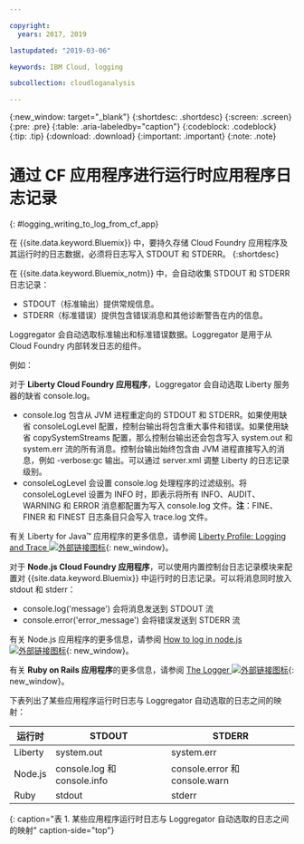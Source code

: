 ```yaml
---

copyright:
  years: 2017, 2019

lastupdated: "2019-03-06"

keywords: IBM Cloud, logging

subcollection: cloudloganalysis

---
```


{:new_window: target="_blank"}
{:shortdesc: .shortdesc}
{:screen: .screen}
{:pre: .pre}
{:table: .aria-labeledby="caption"}
{:codeblock: .codeblock}
{:tip: .tip}
{:download: .download}
{:important: .important}
{:note: .note}

# 通过 CF 应用程序进行运行时应用程序日志记录
{: #logging_writing_to_log_from_cf_app}

在 {{site.data.keyword.Bluemix}} 中，要持久存储 Cloud Foundry 应用程序及其运行时的日志数据，必须将日志写入 STDOUT 和 STDERR。
{:shortdesc}

在 {{site.data.keyword.Bluemix_notm}} 中，会自动收集 STDOUT 和 STDERR 日志记录：

* STDOUT（标准输出）提供常规信息。  
* STDERR（标准错误）提供包含错误消息和其他诊断警告在内的信息。 

Loggregator 会自动选取标准输出和标准错误数据。Loggregator 是用于从 Cloud Foundry 内部转发日志的组件。 

例如： 

对于 **Liberty Cloud Foundry 应用程序**，Loggregator 会自动选取 Liberty 服务器的缺省 console.log。 

* console.log 包含从 JVM 进程重定向的 STDOUT 和 STDERR。如果使用缺省 consoleLogLevel 配置，控制台输出将包含重大事件和错误。如果使用缺省 copySystemStreams 配置，那么控制台输出还会包含写入 system.out 和 system.err 流的所有消息。控制台输出始终包含由 JVM 进程直接写入的消息，例如 -verbose:gc 输出。可以通过 server.xml 调整 Liberty 的日志记录级别。
* consoleLogLevel 会设置 console.log 处理程序的过滤级别。将 consoleLogLevel 设置为 INFO 时，即表示将所有 INFO、AUDIT、WARNING 和 ERROR 消息都配置为写入 console.log 文件。**注**：FINE、FINER 和 FINEST 日志条目只会写入 trace.log 文件。

有关 Liberty for Java™ 应用程序的更多信息，请参阅 [Liberty Profile: Logging and Trace ![外部链接图标](../../../icons/launch-glyph.svg "外部链接图标")](http://www-01.ibm.com/support/knowledgecenter/was_beta_liberty/com.ibm.websphere.wlp.nd.multiplatform.doc/ae/rwlp_logging.html){: new_window}。

对于 **Node.js Cloud Foundry 应用程序**，可以使用内置控制台日志记录模块来配置对 {{site.data.keyword.Bluemix}} 中运行时的日志记录。可以将消息同时放入 stdout 和 stderr：

* console.log('message') 会将消息发送到 STDOUT 流
* console.error('error_message') 会将错误发送到 STDERR 流

有关 Node.js 应用程序的更多信息，请参阅 [How to log in node.js ![外部链接图标](../../../icons/launch-glyph.svg "外部链接图标")](https://docs.nodejitsu.com/articles/intermediate/how-to-log/){: new_window}。


有关 **Ruby on Rails 应用程序**的更多信息，请参阅 [The Logger ![外部链接图标](../../../icons/launch-glyph.svg "外部链接图标")](http://guides.rubyonrails.org/debugging_rails_applications.html#the-logger){: new_window}。

下表列出了某些应用程序运行时日志与 Loggregator 自动选取的日志之间的映射：

|**运行时**|**STDOUT**|**STDERR**|
|-----------------|-------------------|-------------------|
|Liberty|system.out|system.err|
|Node.js|console.log 和 console.info|console.error 和 console.warn|
|Ruby|stdout|stderr|
{: caption="表 1. 某些应用程序运行时日志与 Loggregator 自动选取的日志之间的映射" caption-side="top"}

